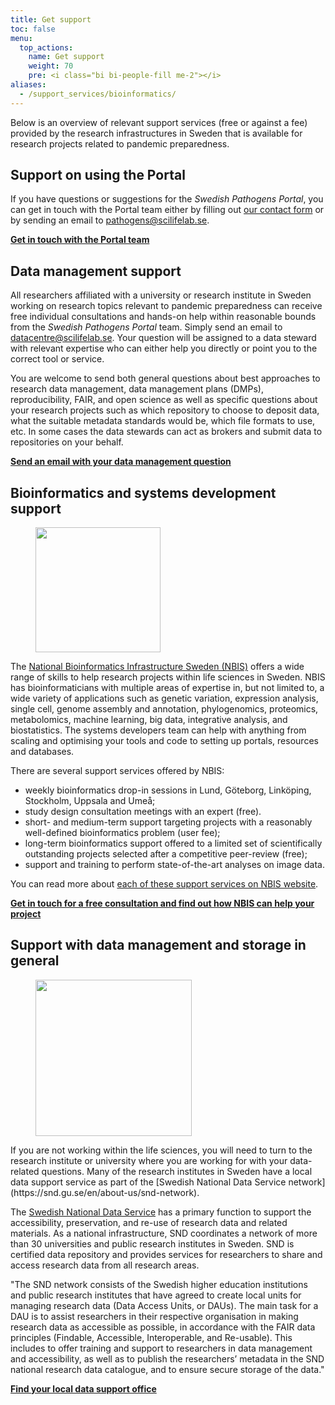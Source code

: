 ```yaml
---
title: Get support
toc: false
menu:
  top_actions:
    name: Get support
    weight: 70
    pre: <i class="bi bi-people-fill me-2"></i>
aliases:
  - /support_services/bioinformatics/
---
```


Below is an overview of relevant support services (free or against a fee) provided by the research infrastructures in Sweden that is available for research projects related to pandemic preparedness.

<h2><i class="bi bi-people-fill"></i> Support on using the Portal</h2>

If you have questions or suggestions for the _Swedish Pathogens Portal_, you can get in touch with the Portal team either by filling out [our contact form](/contact/) or by sending an email to <pathogens@scilifelab.se>.

<b><a href="/contact/">Get in touch with the Portal team <i class="bi bi-arrow-right-circle-fill"></i></a></b>

<h2><i class="bi bi-people-fill"></i> Data management support</h2>

All researchers affiliated with a university or research institute in Sweden working on research topics relevant to pandemic preparedness can receive free individual consultations and hands-on help within reasonable bounds from the _Swedish Pathogens Portal_ team. Simply send an email to <datacentre@scilifelab.se>. Your question will be assigned to a data steward with relevant expertise who can either help you directly or point you to the correct tool or service.

You are welcome to send both general questions about best approaches to research data management, data management plans (DMPs), reproducibility, FAIR, and open science as well as specific questions about your research projects such as which repository to choose to deposit data, what the suitable metadata standards would be, which file formats to use, etc. In some cases the data stewards can act as brokers and submit data to repositories on your behalf.

<b><a href="mailto:datacentre@scilifelab.se">Send an email with your data management question <i class="bi bi-arrow-right-circle-fill"></i></a></b>

<h2><i class="bi bi-people-fill"></i> Bioinformatics and systems development support</h2>

<div class="col-12 col-md-4 col-lg-3 d-none d-md-block">
<figure class="figure">
    <img width="200" src="/img/logos/nbislogo-orange-txt.svg#floatright">
</figure>
</div>

The [National Bioinformatics Infrastructure Sweden (NBIS)](https://nbis.se/) offers a wide range of skills to help research projects within life sciences in Sweden. NBIS has bioinformaticians with multiple areas of expertise in, but not limited to, a wide variety of applications such as genetic variation, expression analysis, single cell, genome assembly and annotation, phylogenomics, proteomics, metabolomics, machine learning, big data, integrative analysis, and biostatistics.
The systems developers team can help with anything from scaling and optimising your tools and code to setting up portals, resources and databases.

There are several support services offered by NBIS:

- weekly bioinformatics drop-in sessions in Lund, Göteborg, Linköping, Stockholm, Uppsala and Umeå;
- study design consultation meetings with an expert (free).
- short- and medium-term support targeting projects with a reasonably well-defined bioinformatics problem (user fee);
- long-term bioinformatics support offered to a limited set of scientifically outstanding projects selected after a competitive peer-review (free);
- support and training to perform state-of-the-art analyses on image data.

You can read more about [each of these support services on NBIS website](https://nbis.se/support/).

<b><a href="https://nbis.se/support/">Get in touch for a free consultation and find out how NBIS can help your project <i class="bi bi-arrow-right-circle-fill"></i></a></b>

<h2><i class="bi bi-people-fill"></i> Support with data management and storage in general</h2>

<div class="col-12 col-md-4 col-lg-3 d-none d-md-block">
<figure class="figure">
    <img width="250" src="/img/logos/SND_logo_eng.png#floatright">
</figure>
</div>
If you are not working within the life sciences, you will need to turn to the research institute or university where you are working for with your data-related questions. Many of the research institutes in Sweden have a local data support service as part of the [Swedish National Data Service network](https://snd.gu.se/en/about-us/snd-network).

The [Swedish National Data Service](https://snd.gu.se/en) has a primary function to support the accessibility, preservation, and re-use of research data and related materials. As a national infrastructure, SND coordinates a network of more than 30 universities and public research institutes in Sweden. SND is certified data repository and provides services for researchers to share and access research data from all research areas.

"The SND network consists of the Swedish higher education institutions and public research institutes that have agreed to create local units for managing research data (Data Access Units, or DAUs). The main task for a DAU is to assist researchers in their respective organisation in making research data as accessible as possible, in accordance with the FAIR data principles (Findable, Accessible, Interoperable, and Re-usable). This includes to offer training and support to researchers in data management and accessibility, as well as to publish the researchers’ metadata in the SND national research data catalogue, and to ensure secure storage of the data."

<b><a href="https://snd.gu.se/en/about-us/snd-network">Find your local data support office <i class="bi bi-arrow-right-circle-fill"></i></a></b>
